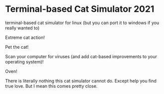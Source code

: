 # Terminal-based Cat Simulator 2021
terminal-based cat simulator for linux (but you can port it to windows if you really wanted to)

Extreme cat action!

Pet the cat!

Scan your computer for viruses (and add cat-based improvements to your operating system)!

Oven!

There is literally nothing this cat simulator cannot do. Except help you find true love. But I mean this comes pretty close.
